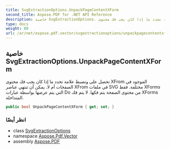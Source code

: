 ```yaml
---
title: SvgExtractionOptions.UnpackPageContentXForm
second_title: Aspose.PDF for .NET API Reference
description: خاصية SvgExtractionOptions. تحصل على وتضبط علامة تحدد ما إذا كان يجب فك محتوى XFrom الموجود في الصفحات أم لا. يمكن أن تنتهي عناصر XFrom في ملفات SVG مختلفة. فقط XForms التي يتم عرضها بواسطة عبارات Do من محتوى الصفحة يتم فكها. لا يتم فك XForms المتداخلة.
type: docs
weight: 80
url: /ar/net/aspose.pdf.vector/svgextractionoptions/unpackpagecontentxform/
---
```

## خاصية SvgExtractionOptions.UnpackPageContentXForm

تحصل على وتضبط علامة تحدد ما إذا كان يجب فك محتوى XFrom الموجود في الصفحات أم لا. يمكن أن تنتهي عناصر XFrom في ملفات SVG مختلفة. فقط XForms التي يتم عرضها بواسطة عبارات Do من محتوى الصفحة يتم فكها. لا يتم فك XForms المتداخلة.

```csharp
public bool UnpackPageContentXForm { get; set; }
```

### انظر أيضًا

* class [SvgExtractionOptions](../)
* namespace [Aspose.Pdf.Vector](../../../aspose.pdf.vector/)
* assembly [Aspose.PDF](../../../)